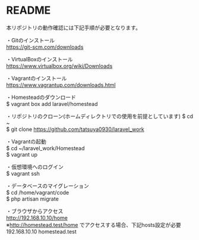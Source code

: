 # README

本リポジトリの動作確認には下記手順が必要となります。
  
・Gitのインストール  
https://git-scm.com/downloads  
  
・VirtualBoxのインストール  
https://www.virtualbox.org/wiki/Downloads  
  
・Vagrantのインストール  
https://www.vagrantup.com/downloads.html  
  
・Homesteadのダウンロード  
$ vagrant box add laravel/homestead  
  
・リポジトリのクローン(ホームディレクトリでの使用を前提としています)
$ cd ~  
$ git clone https://github.com/tatsuya0930/laravel_work

・Vagrantの起動  
$ cd ~/laravel_work/Homestead  
$ vagrant up
  
・仮想環境へのログイン  
$ vagrant ssh  
  
・データベースのマイグレーション  
$ cd /home/vagrant/code  
$ php artisan migrate  
  
・ブラウザからアクセス  
http://192.168.10.10/home  
※http://homestead.test/home でアクセスする場合、下記hosts設定が必要  
192.168.10.10 homestead.test
